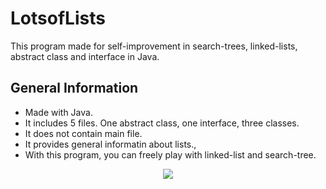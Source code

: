 # LotsofLists
This program made for self-improvement in search-trees, linked-lists, abstract class and interface in Java.

## General Information
- Made with Java.
- It includes 5 files. One abstract class, one interface, three classes.
- It does not contain main file.
- It provides general informatin about lists.,
- With this program, you can freely play with linked-list and search-tree.

<p align = "center"><img src="https://github.com/user-attachments/assets/395863de-3f8b-419d-a0f7-64daecbfb4d8"></p>

